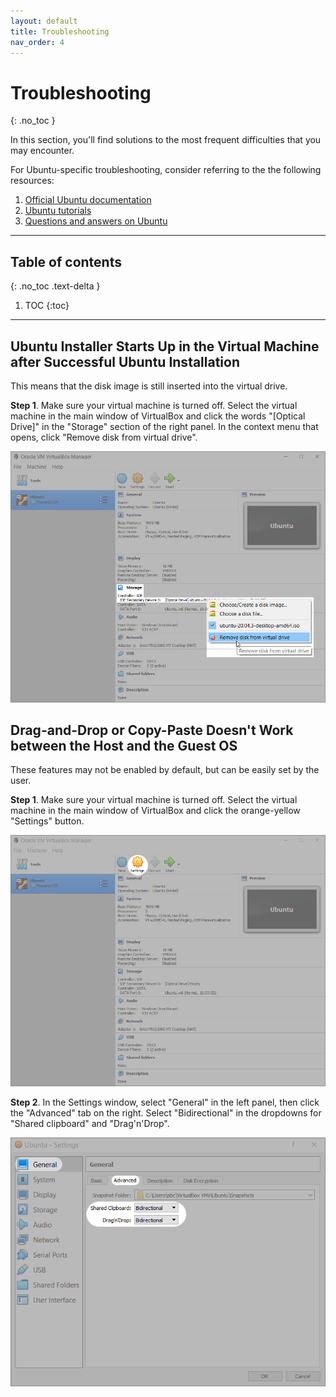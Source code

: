 ```yaml
---
layout: default
title: Troubleshooting
nav_order: 4
---
```


# Troubleshooting
{: .no_toc }

In this section, you'll find solutions to the most frequent difficulties that you may encounter. 

For Ubuntu-specific troubleshooting, consider referring to the the following resources:

1. [Official Ubuntu documentation](https://help.ubuntu.com/)
2. [Ubuntu tutorials](https://ubuntu.com/tutorials)
3. [Questions and answers on Ubuntu](https://askubuntu.com/)

---

## Table of contents
{: .no_toc .text-delta }

1. TOC
{:toc}

---

## Ubuntu Installer Starts Up in the Virtual Machine after Successful Ubuntu Installation

This means that the disk image is still inserted into the virtual drive.

**Step 1**. Make sure your virtual machine is turned off. Select the virtual machine in the main window of VirtualBox and click the words "[Optical Drive]" in the "Storage" section of the right panel. In the context menu that opens, click "Remove disk from virtual drive".

![VirtualBox Main Window - Remove disk image](./assets/VB-remove-disk-image.png)

## Drag-and-Drop or Copy-Paste Doesn't Work between the Host and the Guest OS

These features may not be enabled by default, but can be easily set by the user.

**Step 1**. Make sure your virtual machine is turned off. Select the virtual machine in the main window of VirtualBox and click the orange-yellow "Settings" button.

![VirtualBox Main Window - Settings Button](./assets/VM-11-settings.png)

**Step 2**. In the Settings window, select "General" in the left panel, then click the "Advanced" tab on the right. Select "Bidirectional" in the dropdowns for "Shared clipboard" and "Drag'n'Drop".

![VirtualBox Main Window - Settings Button](./assets/VB-settings-advanced.png)

